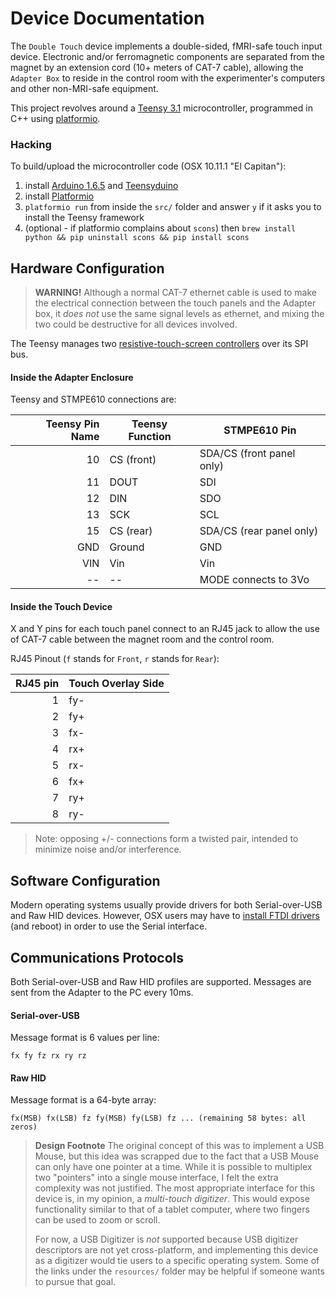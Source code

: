 # Device Documentation
The `Double Touch` device implements a double-sided, fMRI-safe touch input device.  Electronic and/or ferromagnetic components are separated from the magnet by an extension cord (10+ meters of CAT-7 cable), allowing the `Adapter Box` to reside in the control room with the experimenter's computers and other non-MRI-safe equipment.

This project revolves around a [Teensy 3.1](http://www.pjrc.com/teensy/teensy31.html) microcontroller, programmed in C++ using [platformio](http://platformio.org/).

### Hacking
To build/upload the microcontroller code (OSX 10.11.1 "El Capitan"):

1. install [Arduino 1.6.5](https://www.arduino.cc/en/Main/Software) and [Teensyduino](http://www.pjrc.com/teensy/td_download.html)
2. install [Platformio](http://platformio.org/#!/get-started)
3. `platformio run` from inside the `src/` folder and answer `y` if it asks you to install the Teensy framework
4. (optional - if platformio complains about `scons`) then `brew install python && pip uninstall scons && pip install scons`

## Hardware Configuration
> **WARNING!**  Although a normal CAT-7 ethernet cable is used to make the electrical connection between the touch panels and the Adapter box, it *does not* use the same signal levels as ethernet, and mixing the two could be destructive for all devices involved.

The Teensy manages two [resistive-touch-screen controllers](http://www.adafruit.com/products/1571) over its SPI bus.

#### Inside the Adapter Enclosure
Teensy and STMPE610 connections are:

| Teensy Pin Name | Teensy Function | STMPE610 Pin              |
|----------------:|-----------------|---------------------------|
|              10 | CS (front)      | SDA/CS (front panel only) |
|              11 | DOUT            | SDI                       |
|              12 | DIN             | SDO                       |
|              13 | SCK             | SCL                       |
|              15 | CS (rear)       | SDA/CS (rear panel only)  |
|             GND | Ground          | GND                       |
|             VIN | Vin             | Vin                       |
|              -- | --              | MODE connects to 3Vo      |

#### Inside the Touch Device
X and Y pins for each touch panel connect to an RJ45 jack to allow the use of CAT-7 cable between the magnet room and the control room.

RJ45 Pinout (`f` stands for `Front`, `r` stands for `Rear`):

| RJ45 pin | Touch Overlay Side |
|---------:|--------------------|
|        1 | fy-                |
|        2 | fy+                |
|        3 | fx-                |
|        4 | rx+                |
|        5 | rx-                |
|        6 | fx+                |
|        7 | ry+                |
|        8 | ry-                |

> Note: opposing +/- connections form a twisted pair, intended to minimize noise and/or interference.

## Software Configuration
Modern operating systems usually provide drivers for both Serial-over-USB and Raw HID devices.  However, OSX users may have to [install FTDI drivers](https://learn.sparkfun.com/tutorials/how-to-install-ftdi-drivers/mac) (and reboot) in order to use the Serial interface.

## Communications Protocols
Both Serial-over-USB and Raw HID profiles are supported.  Messages are sent from the Adapter to the PC every 10ms.

#### Serial-over-USB
Message format is 6 values per line:

	fx fy fz rx ry rz

#### Raw HID
Message format is a 64-byte array:

	fx(MSB) fx(LSB) fz fy(MSB) fy(LSB) fz ... (remaining 58 bytes: all zeros)

> **Design Footnote**
> The original concept of this was to implement a USB Mouse, but this idea was scrapped due to the fact that a USB Mouse can only have one pointer at a time.  While it is possible to multiplex two "pointers" into a single mouse interface, I felt the extra complexity was not justified.  The most appropriate interface for this device is, in my opinion, a *multi-touch digitizer*.  This would expose functionality similar to that of a tablet computer, where two fingers can be used to zoom or scroll.
> 
> For now, a USB Digitizer is *not* supported because USB digitizer descriptors are not yet cross-platform, and implementing this device as a digitizer would tie users to a specific operating system.  Some of the links under the `resources/` folder may be helpful if someone wants to pursue that goal.
